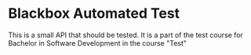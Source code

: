 # Blackbox Automated Test
This is a small API that should be tested. It is a part of the test course for Bachelor in Software Development in the course "Test"
